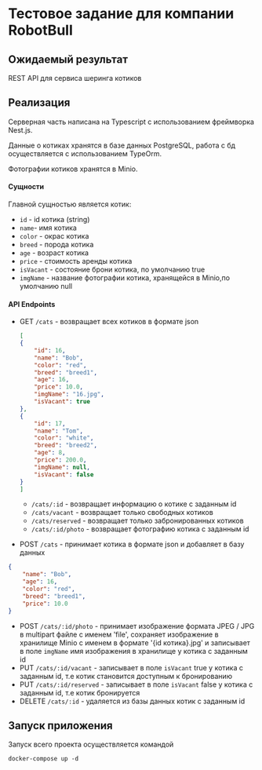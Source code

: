 # Тестовое задание для компании RobotBull

## Ожидаемый результат  

REST API для сервиса шеринга котиков

## Реализация  

Серверная часть написана на Typescript с использованием фреймворка Nest.js. 

Данные о котиках хранятся в базе данных PostgreSQL, работа с бд осуществляется с использованием TypeOrm.

Фотографии котиков хранятся в Minio.  

#### Сущности 

Главной сущностью является котик:

* `id` - id котика (string)
* `name`- имя котика 
* `color` - окрас котика
* `breed` - порода котика
* `age` - возраст котика
* `price` - стоимость аренды котика
* `isVacant` - состояние брони котика, по умолчанию true
* `imgName` - название фотографии котика, хранящейся в Minio,по умолчанию null 


#### API Endpoints

* GET `/cats` - возвращает всех котиков в формате json
    ```json
  [
    {
        "id": 16,
        "name": "Bob",
        "color": "red",
        "breed": "breed1",
        "age": 16,
        "price": 10.0,
        "imgName": "16.jpg",
        "isVacant": true
    },
    {
        "id": 17,
        "name": "Tom",
        "color": "white",
        "breed": "breed2",
        "age": 8,
        "price": 200.0,
        "imgName": null,
        "isVacant": false
    }
  ]
  ```
    * `/cats/:id` - возвращает информацию о котике с заданным id
    * `/cats/vacant` - возвращает только свободных котиков
    * `/cats/reserved` - возвращает только забронированных котиков
    * `/cats/:id/photo` - возвращает фотографию котика с заданным id


* POST `/cats` - принимает котика в формате json и добавляет в базу данных 
```json
{
    "name": "Bob",
    "age": 16,
    "color": "red", 
    "breed": "breed1",
    "price": 10.0
}
```


* POST `/cats/:id/photo` - принимает изображение формата JPEG / JPG в multipart файле с именем 'file', сохраняет изображение в хранилище Minio с именем в формате '{id котика}.jpg' 
 и записывает в поле `imgName` имя изображения в хранилище у котика с заданным id   
* PUT `/cats/:id/vacant` - записывает в поле `isVacant` true у котика с заданным id, т.е котик становится доступным к бронированию
* PUT `/cats/:id/reserved` - записывает в поле `isVacant` false у котика с заданным id, т.е котик бронируется
* DELETE `/cats/:id` - удаляется из базы данных котик с заданным id


## Запуск приложения 
Запуск всего проекта осуществляется  командой
```shell
docker-compose up -d
```